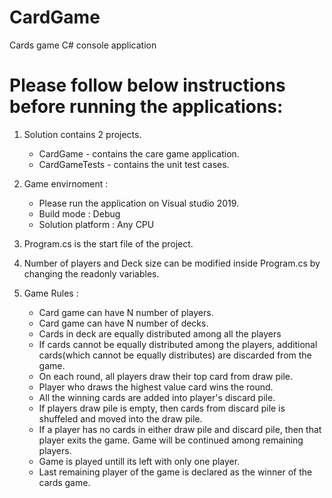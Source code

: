 # CardGame
Cards game C# console application

# Please follow below instructions before running the applications:
1.	Solution contains 2 projects.
	* CardGame - contains the care game application.
	* CardGameTests	- contains the unit test cases.

2.	Game envirnoment :
	* Please run the application on Visual studio 2019.
	* Build mode : Debug
	* Solution platform : Any CPU
	
3.	Program.cs is the start file of the project.
	
4.	Number of players and Deck size can be modified inside Program.cs by changing the readonly variables.
	
5.	Game Rules :
	* Card game can have N number of players.
	* Card game can have N number of decks.
	* Cards in deck are equally distributed among all the players
	* If cards cannot be equally distributed among the players, additional cards(which cannot be equally distributes) are discarded from the game.
	* On each round, all players draw their top card from draw pile.
	* Player who draws the highest value card wins the round.
	* All the winning cards are added into player's discard pile.
	* If players draw pile is empty, then cards from discard pile is shuffeled and moved into the draw pile.
	* If a player has no cards in either draw pile and discard pile, then that player exits the game. Game will be continued among remaining players.
	* Game is played untill its left with only one player.
	* Last remaining player of the game is declared as the winner of the cards game.

